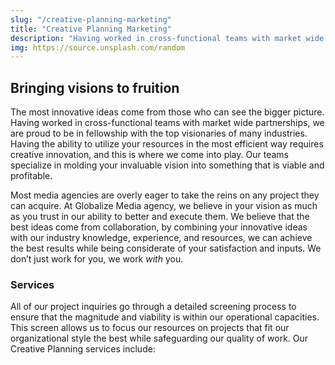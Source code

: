 ```yaml
---
slug: "/creative-planning-marketing"
title: "Creative Planning Marketing"
description: "Having worked in cross-functional teams with market wide partnerships, we are proud to be…"
img: https://source.unsplash.com/random
---
```


## Bringing visions to fruition

The most innovative ideas come from those who can see the bigger picture. Having worked in cross-functional teams with market wide partnerships, we are proud to be in fellowship with the top visionaries of many industries. Having the ability to utilize your resources in the most efficient way requires creative innovation, and this is where we come into play. Our teams specialize in molding your invaluable vision into something that is viable and profitable.

Most media agencies are overly eager to take the reins on any project they can acquire. At Globalize Media agency, we believe in your vision as much as you trust in our ability to better and execute them. We believe that the best ideas come from collaboration, by combining your innovative ideas with our industry knowledge, experience, and resources, we can achieve the best results while being considerate of your satisfaction and inputs. We don’t just work for you, we work _with_ you.

### Services

All of our project inquiries go through a detailed screening process to ensure that the magnitude and viability is within our operational capacities. This screen allows us to focus our resources on projects that fit our organizational style the best while safeguarding our quality of work. Our Creative Planning services include:
